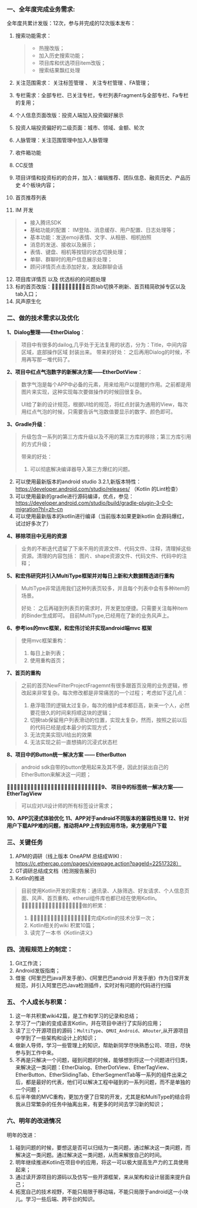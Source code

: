 
### 一、全年度完成业务需求: 

全年度共累计发版：12次，参与并完成的12次版本发布：

1. 搜索功能需求：
    > * 热搜改版；
    > * 加入历史搜索功能；
    > * 项目库和优选项目item改版；
    > * 搜索结果飘红处理

2. 关注范围需求： 关注标签管理 、 关注专栏管理 、FA管理；
3. 专栏需求：全部专栏、已关注专栏，专栏列表Fragment与全部专栏、Fa专栏的复用；
4. 个人信息页面改版：投资人端加入投资偏好展示
5. 投资人端投资偏好的二级页面：城市、领域、金额、轮次
6. 人脉管理：关注范围管理中加入人脉管理
7. 收件箱功能
8. CC反馈
9. 项目详情和投资标的的合并，加入：编辑推荐、团队信息、融资历史、产品历史 4个板块内容；
10. 首页推荐列表
11. IM 开发
   > * 接入腾讯SDK
   > *  基础功能的配置： IM登陆、消息缓存、用户配置、日志处理等；
   > *  基本功能：发送emoji表情、文字、从相册、相机拍照
   > *  消息的发送、接收以及展示；
   > *  表情、键盘、相机等按钮的状态切换处理；
   > *  单聊、群聊时的用户信息展示处理；
   > *  顾问详情页点击添加好友，发起群聊会话
12. 项目库详情页 以及 优选标的的问题处理
13. 标的首页改版：􏱩􏰓􏲜􏲝􏰃􏱞􏲞􏴃􏴾􏱇首页tab切换不刷新、首页精简砍掉专区以及tab入口；
14. 风声原生化 


###  二、做的技术需求以及优化

**1、Dialog整理——EtherDialog**：

> 项目中有很多的dailog,几乎处于无法复用的状态，分为：Title，中间内容区域，底部操作区域 封装出来。 
> 带来的好处：
> 之后再用Dialog的时候，不用再写那一堆代码了。

**2、项目中红点气泡数字的新解决方案——EtherDotView**：

> 数字气泡是每个APP中必备的元素，用来给用户以提醒的作用。之前都是用图片来实现，这种实现每次要做操作的时候回很复杂。
> 
> UI给了新的设计规范，根据UI给的规范，将红点封装为通用的View，每次用红点气泡的时候，只需要告诉气泡数值要显示的数字、颜色即可。

**3、Gradle升级**：

> 升级包含一系列的第三方库升级以及不用的第三方库的移除；第三方库引用的方式升级；
> 
> 带来的好处：
> 1. 可以彻底解决编译器导入第三方爆红的问题。
2. 可以使用最新版本的android studio 3.2.1,新版本特性：https://developer.android.com/studio/releases/ （Kotlin 的Lint检查）
3. 可以使用最新的gradle进行源码编译，优点，参见：https://developer.android.com/studio/build/gradle-plugin-3-0-0-migration?hl=zh-cn
4. 可以使用最新版本的kotlin进行编译（当前版本如果更新kotlin 会源码爆红，试过好多次了）

**4、移除项目中无用的资源**

> 业务的不断迭代遗留了下来不用的资源文件、代码文件、注释，清理掉这些资源。清理的内容包括：
> 图片、shape资源文件、代码文件、代码中的注释；

**5、和宏伟研究并引入MultiType框架并对每日上新和大数据精选进行重构**

> MultiType非常适用我们这种列表页较多，并且每个列表中会有多种item的场景。
> 
> 好处：
> 之后再碰到列表页的需求时，开发更加便捷。只需要关注每种item的Binder生成即可。
> 目前MultiType,已经用在了新的业务风声上。

**6、参考ios的mvc框架，和宏伟讨论并实现android端mvc 框架**

> 使用mvc框架重构：
> 1. 每日上新列表；
> 2. 使用重构首页；

**7、首页的重构**

> 之前的首页NewFilterProjectFragemnt有很多跟首页没用的业务逻辑，修改起来非常复杂。每次修改都是非常痛苦的一个过程；
> 考虑如下这几点：
> 1. 悬浮吸顶的逻辑太过复杂，每次的维护成本都巨高，新来一个人，必然要花很久的时间来捋顺这块的逻辑；
> 2. 切换tab保留用户列表滑动的位置，实现太复杂，然而，按照之前以后的代码已经是成本最少的实现方式；
> 3. 无法完美实现UI给出的效果
> 4. 无法实现之前一直想搞的沉浸式状态栏
 
**8、项目中的Button统一解决方案 —— EtherButton**
 > android sdk自带的button使用起来及其不便，因此封装出自己的EtherButton来解决这一问题；
 
 􏱩􏰓􏱢􏱣􏳄􏳅􏰥􏳆􏰃􏰃􏰇􏱒􏳇􏳈􏳈􏱔􏱥􏰈􏰃􏳆􏰈􏰻􏱔􏱞􏰇􏱥􏱔􏱑**9、 项目中的标签统一解决方案——EtherTagView**
 > 可以应对UI设计师的所有标签设计需求；

**10、APP沉浸式体验优化**
**11、APP对于android不同版本的兼容性处理**
**12、针对用户下载APP难的问题，推动将APP上传到应用市场，来方便用户下载**
 
### 三、关键任务

1. APM的调研（线上版本 OneAPM 总结成WIKI :  https://c.ethercap.com/pages/viewpage.action?pageId=22517328）
2. GT调研总结成文档（检测报告展示)
3. Kotlin的推进
 
 > 目前使用Kotlin开发的需求有：通讯录、人脉筛选、好友请求、个人信息页面、风声、首页重构、etherui组件库也都已经在使用Kotlin。
 > 􏴅􏱆􏲁􏱼􏰶􏴆􏳫􏱑􏰃􏰂􏰄􏰹􏰟􏴇􏴈􏳾􏳿􏱧做的积累：
 > 1. 􏴅􏱆􏲁􏱼􏰶􏴆􏳫􏱑􏰃􏰂􏰄􏰹􏰟􏴇􏴈􏳾􏳿􏱧完成Kotlin的技术分享一次；
 > 2. Kotlin相关的wiki 积累10篇；
 > 3. 读完了一本书《Kotlin讲义》
 
### 四、流程规范上的制定：

1. Git工作流；
2. Android发版指南；
3. 借鉴《阿里巴巴java开发手册》、《阿里巴巴android 开发手册》作为日常开发规范，并引入阿里巴巴Java检测插件，实时对有问题的代码进行扫描

### 五、 个人成长与积累：

1. 这一年共积累wiki42篇，是工作和学习的记录和总结；
2. 学习了一门新的变成语言Kotlin，并在项目中进行了实际的应用；
3. 读了三个开源项目的源码：`MultiType`、`QMUI_Android`、`ARouter`,从开源项目中学到了一些架构和设计上的知识；
4. 做新人导师，学习一些管理上的知识，帮助新同学尽快熟悉公司、项目，尽快参与到工作中来。
5. 不再是只解决一个问题，碰到问题的时候，能够想到将这一个问题进行归类，来解决这一类问题：EtherDialog、EtherDotView、EtherTagView、EtherButton、EtherSlidingTab、EtherSegmentTab等一系列的组件出来之后，都是最好的代表，他们可以解决工程中碰到的一系列问题，而不是单独的一个问题；
6. 后半年做的MVC重构，更加方便了日常的开发，尤其是和MultiType的结合将我从日常繁杂的任务中抽离出来，有更多的时间去学习新的知识；

### 六、明年的改进情况

明年的改进：

1. 碰到问题的时候，要想这是否可以归结为一类问题，通过解决这一类问题，而解决这一类问题。通过解决这一类问题，从而来解放自己的时间。
2. 明年继续推进Kotlin在项目中的应用，将这一可以极大提高生产力的工具使用起来；
3. 通过读开源项目的源码以及仿写一些开源框架，来从架构和设计层面来提升自己；
4. 拓宽自己的技术视野，不能只局限于移动端，不能只局限于android这一小块儿。学习一些后端、跨平台的知识。





